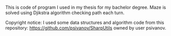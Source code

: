 
This is code of program I used in my thesis for my bachelor degree. Maze is solved using Djikstra algorithm checking path each turn.

Copyright notice: I used some data structures and algorithm code from this repository: https://github.com/psivanov/SharpUtils owned by user psivanov.
